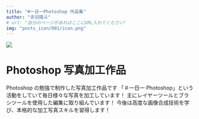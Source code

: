 ```yaml
---
title: "#一日一Photoshop 作品集"
author: "赤羽陽斗"
# url: "自分のページがあればここにURL入れてください"
img: "posts_icon/001/icon.png"
---
```


![](/posts_icon/001/icon.png)

# Photoshop 写真加工作品

Photoshop の勉強で制作した写真加工作品です
「＃一日一 Photoshop」という活動をしていて毎日様々な写真を加工しています！
主にレイヤーツールとブラシツールを使用した編集に取り組んでいます！
今後は高度な画像合成技術を学び、本格的な加工写真スキルを習得します！
